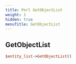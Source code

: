 ```yaml
---
title: Perl GetObjectList
weight: 1
hidden: true
menuTitle: GetObjectList
---
```

## GetObjectList
```perl
$entity_list->GetObjectList()
```